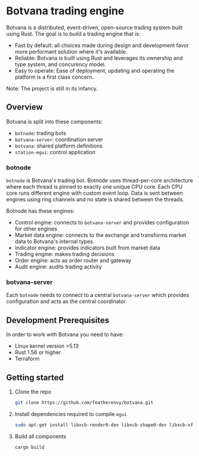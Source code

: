 # Botvana trading engine

Botvana is a distributed, event-driven, open-source trading system built using Rust.
The goal is to build a trading engine that is:

-   Fast by default: all choices made during design and development favor more
    performant solution where it's available.
-   Reliable: Botvana is built using Rust and leverages its ownership and type
    system, and concurency model.
-   Easy to operate: Ease of deployment, updating and operating the platform is
    a first class concern.

Note: The project is still in its infancy.

## Overview

Botvana is split into these components:

-   `botnode`: trading bots
-   `botvana-server`: coordination server
-   `botvana`: shared platform definitions
-   `station-egui`: control application

### botnode

`botnode` is Botvana's trading bot. Botnode uses thread-per-core architecture where
each thread is pinned to exactly one unique CPU core. Each CPU core runs different
engine with custom event loop. Data is sent between engines using ring
channels and no state is shared between the threads.

Botnode has these engines:

- Control engine: connects to `botvana-server` and provides configuration for
  other engines
- Market data engine: connects to the exchange and transforms market data to
  Botvana's internal types.
- Indicator engine: provides indicators built from market data
- Trading engine: makes trading decisions
- Order engine: acts as order router and gateway
- Audit engine: audits trading activity

### botvana-server

Each `botnode` needs to connect to a central `botvana-server` which provides
configuration and acts as the central coordinator.

## Development Prerequisites

In order to work with Botvana you need to have:

-   Linux kernel version >5.13
-   Rust 1.56 or higher
-   Terraform

## Getting started

1.  Clone the repo
    ```sh
    git clone https://github.com/featherenvy/botvana.git
    ```
2.  Install dependencies required to compile `egui`
    ```sh
    sudo apt-get install libxcb-render0-dev libxcb-shape0-dev libxcb-xfixes0-dev libspeechd-dev libxkbcommon-dev libssl-dev
    ```
3.  Build all components
    ```sh
    cargo build
    ```
